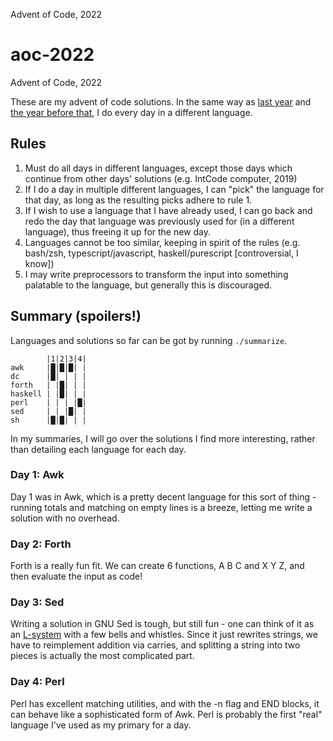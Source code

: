 Advent of Code, 2022

# aoc-2022
Advent of Code, 2022

These are my advent of code solutions.
In the same way as [last year](https://github.com/dylan-thinnes/aoc-2021) and
[the year before that](https://github.com/dylan-thinnes/aoc-2020), I do every
day in a different language.

## Rules

1. Must do all days in different languages, except those days which continue
   from other days' solutions (e.g. IntCode computer, 2019)
2. If I do a day in multiple different languages, I can "pick" the language for
   that day, as long as the resulting picks adhere to rule 1.
3. If I wish to use a language that I have already used, I can go back and redo
   the day that language was previously used for (in a different language),
   thus freeing it up for the new day.
4. Languages cannot be too similar, keeping in spirit of the rules (e.g.
   bash/zsh, typescript/javascript, haskell/purescript [controversial, I know])
5. I may write preprocessors to transform the input into something palatable to
   the language, but generally this is discouraged.

## Summary (spoilers!)

Languages and solutions so far can be got by running `./summarize`.

```
        |1|2|3|4|
awk     |█|█|█| |
dc      |█| | | |
forth   | |█| | |
haskell | |█| | |
perl    | | | |█|
sed     | | |█| |
sh      |█|█| | |
```

In my summaries, I will go over the solutions I find more interesting, rather
than detailing each language for each day.

### Day 1: Awk

Day 1 was in Awk, which is a pretty decent language for this sort of thing -
running totals and matching on empty lines is a breeze, letting me write a
solution with no overhead.

### Day 2: Forth

Forth is a really fun fit. We can create 6 functions, A B C and X Y Z, and then
evaluate the input as code!

### Day 3: Sed

Writing a solution in GNU Sed is tough, but still fun - one can think of it as
an [L-system](https://en.wikipedia.org/wiki/L-system) with a few bells and
whistles. Since it just rewrites strings, we have to reimplement addition via
carries, and splitting a string into two pieces is actually the most
complicated part.

### Day 4: Perl

Perl has excellent matching utilities, and with the -n flag and END blocks, it
can behave like a sophisticated form of Awk. Perl is probably the first "real"
language I've used as my primary for a day.
